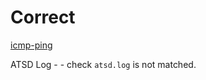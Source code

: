 # Correct

[icmp-ping](./job-templates/icmp-ping.xml)

ATSD Log -  - check `atsd.log` is not matched.